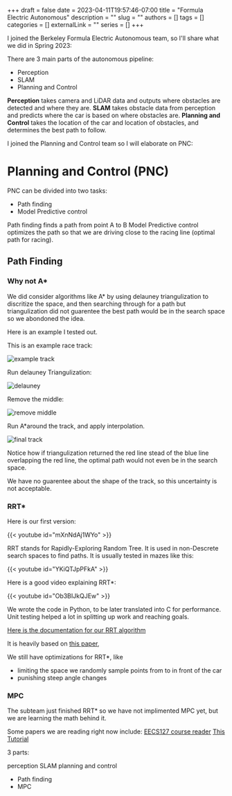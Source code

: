 +++ 
draft = false
date = 2023-04-11T19:57:46-07:00
title = "Formula Electric Autonomous"
description = ""
slug = ""
authors = []
tags = []
categories = []
externalLink = ""
series = []
+++

I joined the Berkeley Formula Electric Autonomous team, so I'll share what we did in Spring 2023:

There are 3 main parts of the autonomous pipeline:
- Perception
- SLAM
- Planning and Control


__Perception__ takes camera and LiDAR data and outputs where obstacles are detected and where they are.
__SLAM__ takes obstacle data from perception and predicts where the car is based on where obstacles are.
__Planning and Control__ takes the location of the car and location of obstacles, and determines the best path to follow.

I joined the Planning and Control team so I will elaborate on PNC:

# Planning and Control (PNC)

PNC can be divided into two tasks:
- Path finding
- Model Predictive control

Path finding finds a path from point A to B
Model Predictive control optimizes the path so that we are driving close to the racing line (optimal path for racing).


## Path Finding

### Why not A*

We did consider algorithms like A* by using delauney triangulization to discritize the space, and then searching through for a path but triangulization did not guarentee the best path would be in the search space so we abondoned the idea.

Here is an example I tested out.

This is an example race track:

![example track](/img/exampletrack.PNG)

Run delauney Triangulization:

![delauney](/img/delauney.PNG)

Remove the middle:

![remove middle](/img/removemiddle.PNG)

Run A*around the track, and apply interpolation.

![final track](/img/finalTrack.PNG)

Notice how if triangulization returned the red line stead of the blue line overlapping the red line, the optimal path would not even be in the search space.

We have no guarentee about the shape of the track, so this uncertainty is not acceptable.

### RRT*

Here is our first version:

{{< youtube id="mXnNdAj1WYo" >}}

RRT stands for Rapidly-Exploring Random Tree.
It is used in non-Descrete search spaces to find paths. It is usually tested in mazes like this:

{{< youtube id="YKiQTJpPFkA" >}}

Here is a good video explaining RRT*:

{{< youtube id="Ob3BIJkQJEw" >}}

We wrote the code in Python, to be later translated into C for performance. 
Unit testing helped a lot in splitting up work and reaching goals.

[Here is the documentation for our RRT algorithm](/posts/formulaelectricdocs/rrt/)

It is heavily based on [this paper](https://drive.google.com/file/d/1isQxfyFiHrueqK4rpEJMvF1BJfzxMYbw/view), 

We still have optimizations for RRT*, like 
- limiting the space we randomly sample points from to in front of the car
- punishing steep angle changes

### MPC

The subteam just finished RRT* so we have not implimented MPC yet, but we are learning the math behind it.

Some papers we are reading right now include:
[EECS127 course reader](https://eecs127.github.io/assets/notes/eecs127_reader.pdf)
[This Tutorial](https://arxiv.org/pdf/2109.11986.pdf)





















3 parts:

perception
SLAM
planning and control
- Path finding
- MPC
